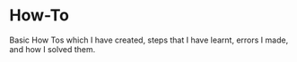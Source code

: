 # How-To
Basic How Tos which I have created, steps that I have learnt, errors I made, and how I solved them.
